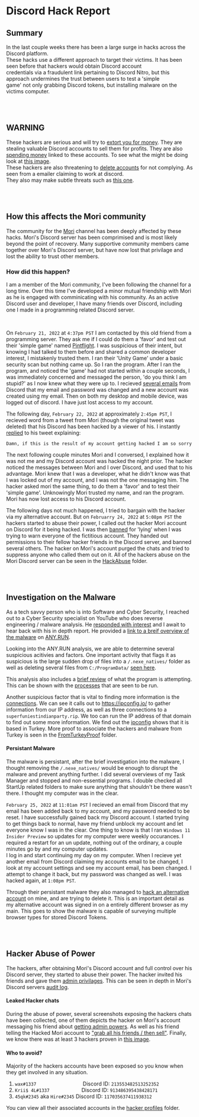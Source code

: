 # Discord Hack Report

## Summary
In the last couple weeks there has been a large surge in hacks across the Discord platform.  
These hacks use a different approach to target their victims. It has been seen before that 
hackers would obtain Discord account  
credentials via a fraudulent link pertaining to Discord Nitro, but this approach undermines the trust between users to test a 'simple  
game' not only grabbing Discord tokens, but installing malware on the victims computer.

<br>
<br>

## WARNING
These hackers are serious and will try to [extort you for money](/HackingScreenshots/SellingPrice/price.png). They are stealing valuable Discord accounts to sell them for profits. They are also [spending money](/HackingScreenshots/ProofOfHack/transaction-history.png) linked to these accounts. To see what the might be doing look at [this image](/HackingScreenshots/SellingPrice/reasoning.png).  
These hackers are also threatening to [delete accounts](/HackingScreenshots/MoriFakeEmailer/email-threat.png) for not complying. As seen from a emailer claiming to work at discord.  
They also may make subtle threats such as [this one](/HackingScreenshots/Threat/possible-threat.png).  

<br>
<br>

## How this affects the Mori community
The community for the [Mori](https://www.youtube.com/c/Mori) channel has been deeply affected by these hacks. Mori's Discord server has been comprimised and is most likely beyond the point of recovery. Many supportive community members came together over Mori's Discord server, but have now lost that privilage and lost the ability to trust other members.

### How did this happen?
I am a member of the Mori community, I've been following the channel for a long time. Over this time I've developed a minor mutual friendship with Mori as he is engaged with comminicating with his community. As an active Discord user and developer, I have many friends over Discord, including one I made in a programming related Discord server.  

<br>

On `February 21, 2022` at `4:37pm PST` I am contacted by this old friend from a programming server. They ask me if I could do them a 'favor' and test out their 'simple game' named [Pintflight](/HackingScreenshots/MalwareAnalysis/analysis.png). I was suspicious of their intent, but knowing I had talked to them before and shared a common developer interest, I mistakenly trusted them. I ran their 'Unity Game' under a basic security scan but nothing came up. So I ran the program. After I ran the program, and noticed the 'game' had not started within a couple seconds, I was immediately concerned and messaged the person, 'do you think I am stupid?' as I now knew what they were up to. I recieved [several emails](/HackingScreenshots/ProofOfHack/emails.png) from Discord that my email and password was changed and a new account was created using my email. Then on both my desktop and mobile device, was logged out of discord. I have just lost access to my account.  

The following day, `February 22, 2022` at approximately `2:45pm PST`, I recieved word from a tweet from Mori (though the original tweet was deleted) that his Discord has been hacked by a viewer of his. I instantly [replied](https://twitter.com/BraedenSowinski/status/1496256413672550401) to his tweet explaining:
```
Damn, if this is the result of my account getting hacked I am so sorry
```
The next following couple minutes Mori and I conversed, I explained how it was not me and my Discord account was hacked the night prior. The hacker noticed the messages between Mori and I over Discord, and used that to his advantage. Mori knew that I was a developer, what he didn't know was that I was locked out of my account, and I was not the one messaging him. The hacker asked mori the same thing, to do them a 'favor' and to test their 'simple game'. Unknowingly Mori trusted my name, and ran the program. Mori has now lost access to his Discord account.

The following days not much happened, I tried to bargain with the hacker via my alternative account. But on `Februarry 24, 2022` at `5:08pm PST` the hackers started to abuse their power, I called out the hacker Mori account on Discord for it being hacked. I was then [banned](/HackingScreenshots/HackAbuse/ban.png) for 'lying' when I was trying to warn everyone of the fictitious account. They handed out permissions to their fellow hacker friends in the Discord server, and banned several others. The hacker on Mori's account purged the chats and tried to suppress anyone who called them out on it. All of the hackers abuse on the Mori Discord server can be seen in the [HackAbuse](/HackingScreenshots/HackAbuse/) folder.

<br>
<br>


## Investigation on the Malware
As a tech savvy person who is into Software and Cyber Security, I reached out to a Cyber Security specialist on YouTube who does reverse engineering / malware analysis. He [responded with interest](/HackingScreenshots/MalwareAnalysis/check.png) and I await to hear back with his in depth report. He provided a [link to a breif overview of the malware](https://app.any.run/tasks/f350328b-df2d-4eb3-84cc-6dc1c114da54) on [ANY.RUN](https://app.any.run/).

Looking into the ANY.RUN analysis, we are able to determine several suspicious acitivies and factors. One important activity that flags it as suspicious is the large sudden drop of files into a `/.nexe_natives/` folder as well as deleting several files from `C:/ProgramData/` [seen here](/HackingScreenshots/MalwareAnalysis/files.png).

This analysis also includes a [brief review](/HackingScreenshots/MalwareAnalysis/any.run.png) of what the program is attempting. This can be shown with the [processes](/HackingScreenshots/MalwareAnalysis/processes.png) that are seen to be run.

Another suspicious factor that is vital to finding more information is the [connections](/HackingScreenshots/MalwareAnalysis/connections.png). We can see it calls out to https://ipconfig.io/ to gather information from our IP address, as well as three connections to a `superfuniestindianparty.rip`. We too can run the IP address of that domain to find out some more information. We find out the [ipconfig](/HackingScreenshots/MalwareAnalysis/ipconfig.png) shows that it is based in Turkey. More proof to associate the hackers and malware from Turkey is seen in the [FromTurkeyProof](/HackingScreenshots/FromTurkeyProof/) folder. 

#### Persistant Malware
The malware is persistant, after the brief investigation into the malware, I thought removing the `/.nexe_natives/` would be enough to disrupt the malware and prevent anything further. I did several overviews of my Task Manager and stopped and non-essential programs. I double checked all StartUp related folders to make sure anything that shouldn't be there wasn't there. I thought my computer was in the clear.

`February 25, 2022` at `11:01am PST` I recieved an email from Discord that my email has been added back to my account, and my password needed to be reset. I have successfully gained back my Discord account. I started trying to get things back to normal, have my friend unblock my account and let everyone know I was in the clear.  One thing to know is that I ran `Windows 11 Insider Preview` so updates for my computer were weekly occurances. I required a restart for an un update, nothing out of the ordinary, a couple minutes go by and my computer updates.  
I log in and start continuing my day on my computer. When I recieve yet another email from Discord claiming my accounts email to be changed, I look at my account settings and see my account email, has been changed. I attempt to change it back, but my password was changed as well. I was hacked again, at `1:08pm PST`.

Through their persistant malware they also managed to [hack an alternative account](/HackingScreenshots/ProofOfHack/myemails.png) on mine, and are trying to delete it. This is an important detail as my alternative account was signed in on a entirely different browser as my main. This goes to show the malware is capable of surveying multiple browser types for stored Discord Tokens.

<br>
<br>

## Hacker Abuse of Power
The hackers, after obtaining Mori's Discord account and full control over his Discord server, they started to abuse their power. The hacker invited his friends and gave them [admin privilages](/HackingScreenshots/HackAbuse/hack-abuse.png). This can be seen in depth in Mori's Discord servers [audit log](/HackingScreenshots/ServerAuditLog/).

#### Leaked Hacker chats
During the abuse of power, several screenshots exposing the hackers chats have been collected, one of them depicts the hacker on Mori's account messaging his friend about [getting admin powers](/HackingScreenshots/LeakedHackerChats/hacked-leaked.png). As well as his friend telling the Hacked Mori account to ["grab all his friends / then sell"](/HackingScreenshots/LeakedHackerChats/hacker-chat.png). Finally, we know there was at least 3 hackers proven in [this image](/HackingScreenshots/LeakedHackerChats/proof-of-group.png).

#### Who to avoid?
Majority of the hackers accounts have been exposed so you know when they get involved in any situation.

1. `wax#1337`&nbsp;&nbsp;&nbsp;&nbsp;&nbsp;&nbsp;&nbsp;&nbsp;&nbsp;&nbsp;&nbsp;&nbsp;&nbsp;&nbsp;&nbsp;&nbsp;&nbsp;&nbsp;&nbsp;&nbsp;&nbsp;&nbsp;&nbsp;&nbsp;&nbsp;&nbsp;&nbsp;&nbsp;&nbsp;&nbsp;&nbsp;&nbsp;Discord ID: `213553482513252352`
2. `Krii$ 4L#1337`&nbsp;&nbsp;&nbsp;&nbsp;&nbsp;&nbsp;&nbsp;&nbsp;&nbsp;&nbsp;&nbsp;&nbsp;&nbsp;&nbsp;&nbsp;&nbsp;&nbsp;&nbsp;&nbsp;&nbsp;&nbsp;&nbsp;Discord ID: `913486395438428171`
3. `45qk#2345` aka `Hire#2345` Discord ID: `117035637411938312`

You can view all their associated accounts in the [hacker profiles](/HackingScreenshots/HackerProfiles/) folder.